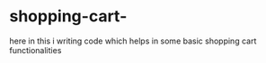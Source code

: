 # shopping-cart-

here in this i writing code which helps in some basic shopping cart functionalities
